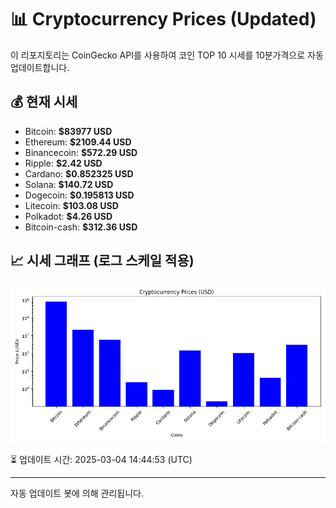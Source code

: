 
# 📊 Cryptocurrency Prices (Updated)

이 리포지토리는 CoinGecko API를 사용하여 코인 TOP 10 시세를 10분가격으로 자동 업데이트합니다.

## 💰 현재 시세
- Bitcoin: **$83977 USD**
- Ethereum: **$2109.44 USD**
- Binancecoin: **$572.29 USD**
- Ripple: **$2.42 USD**
- Cardano: **$0.852325 USD**
- Solana: **$140.72 USD**
- Dogecoin: **$0.195813 USD**
- Litecoin: **$103.08 USD**
- Polkadot: **$4.26 USD**
- Bitcoin-cash: **$312.36 USD**

## 📈 시세 그래프 (로그 스케일 적용)
![Crypto Prices](crypto_prices.png)

⏳ 업데이트 시간: 2025-03-04 14:44:53 (UTC)

---
자동 업데이트 봇에 의해 관리됩니다.
